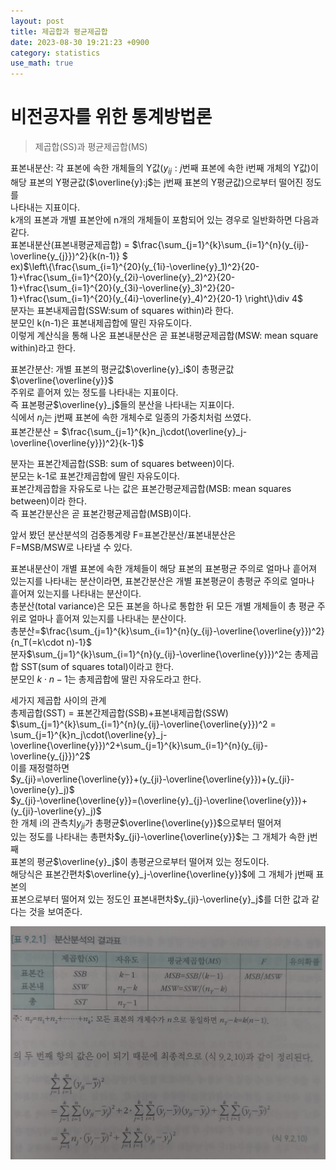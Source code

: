 ```yaml
---
layout: post
title: 제곱합과 평균제곱합  
date: 2023-08-30 19:21:23 +0900
category: statistics 
use_math: true
---
```

# 비전공자를 위한 통계방법론    
> 제곱합(SS)과 평균제곱합(MS)    

표본내분산: 각 표본에 속한 개체들의 Y값($y_{ij}:j$번째 표본에 속한 i번째 개체의 Y값)이  
해당 표본의 Y평균값($\overline{y}:j$는 j번째 표본의 Y평균값)으로부터 떨어진 정도를  
나타내는 지표이다.  
k개의 표본과 개별 표본안에 n개의 개체들이 포함되어 있는 경우로 일반화하면 다음과 같다.  
표본내분산(표본내평균제곱합) = $\frac{\sum_{j=1}^{k}\sum_{i=1}^{n}(y_{ij}-\overline{y_{j}})^2}{k(n-1)} $  
ex)$\left\{\frac{\sum_{i=1}^{20}(y_{1i}-\overline{y}_1)^2}{20-1}+\frac{\sum_{i=1}^{20}(y_{2i}-\overline{y}_2)^2}{20-1}+\frac{\sum_{i=1}^{20}(y_{3i}-\overline{y}_3)^2}{20-1}+\frac{\sum_{i=1}^{20}(y_{4i}-\overline{y}_4)^2}{20-1} \right\}\div 4$  
분자는 표본내제곱합(SSW:sum of squares within)라 한다.  
분모인 k(n-1)은 표본내제곱합에 딸린 자유도이다.  
이렇게 계산식을 통해 나온 표본내분산은 곧 표본내평균제곱합(MSW: mean square within)라고 한다.  
  
표본간분산: 개별 표본의 평균값$\overline{y}_i$이 총평균값$\overline{\overline{y}}$  
주위로 흩어져 있는 정도를 나타내는 지표이다.  
즉 표본평균$\overline{y}_j$들의 분산을 나타내는 지표이다.  
식에서 $n_j$는 j번째 표본에 속한 개체수로 일종의 가중치처럼 쓰였다.  
표본간분산 = $\frac{\sum_{j=1}^{k}n_j\cdot(\overline{y}_j-\overline{\overline{y}})^2}{k-1}$  
  
분자는 표본간제곱합(SSB: sum of squares between)이다.  
분모는 k-1로 표본간제곱합에 딸린 자유도이다.  
표본간제곱합을 자유도로 나는 값은 표본간평균제곱합(MSB: mean squares between)이라 한다.  
즉 표본간분산은 곧 표본간평균제곱합(MSB)이다.
  
앞서 봤던 분산분석의 검증통계량 F=표본간분산/표본내분산은  
F=MSB/MSW로 나타낼 수 있다.  
  
표본내분산이 개별 표본에 속한 개체들이 해당 표본의 표본평균 주의로 얼마나 흩어져  
있는지를 나타내는 분산이라면, 표본간분산은 개별 표본평균이 총평균 주의로 얼마나  
흩어져 있는지를 나타내는 분산이다.  
총분산(total variance)은 모든 표본을 하나로 통합한 뒤 모든 개별 개체들이 총 평균 주위로 얼마나 흩어져 있는지를 나타내는 분산이다.  
총분산=$\frac{\sum_{j=1}^{k}\sum_{i=1}^{n}(y_{ij}-\overline{\overline{y}})^2}{n_T(=k\cdot n)-1}$  
분자$\sum_{j=1}^{k}\sum_{i=1}^{n}(y_{ij}-\overline{\overline{y}})^2는 총제곱합 SST(sum of squares total)이라고 한다.  
분모인 $k \cdot n-1$는 총제곱합에 딸린 자유도라고 한다.  
  
세가지 제곱합 사이의 관계  
총제곱합(SST) = 표본간제곱합(SSB)+표본내제곱합(SSW)  
$\sum_{j=1}^{k}\sum_{i=1}^{n}(y_{ij}-\overline{\overline{y}})^2 =
\sum_{j=1}^{k}n_j\cdot(\overline{y}_j-\overline{\overline{y}})^2+\sum_{j=1}^{k}\sum_{i=1}^{n}(y_{ij}-\overline{y_{j}})^2$  
이를 재정렬하면  
$y_{ji}=\overline{\overline{y}}+(y_{ji}-\overline{\overline{y}})+(y_{ji}-\overline{y}_j)$  
$y_{ji}-\overline{\overline{y}}=(\overline{y}_{j}-\overline{\overline{y}})+(y_{ji}-\overline{y}_j)$  
한 개체 i의 관측치$y_{ji}$가 총평균$\overline{\overline{y}}$으로부터 떨어져  
있는 정도를 나타내는 총편차$y_{ji}-\overline{\overline{y}}$는 그 개체가 속한 j번째  
표본의 평균$\overline{y}_j$이 총평균으로부터 떨어져 있는 정도이다.  
해당식은 표본간편차$\overline{y}_j-\overline{\overline{y}}$에 그 개체가 j번째 표본의  
표본으로부터 떨어져 있는 정도인 표본내편차$y_{ji}-\overline{y}_j$를 더한 값과 같다는  것을 보여준다.  
  
![분산분석 결과표](https://github.com/shina1221/shina1221.github.io/blob/main/_posts/%EB%8F%84%EC%84%9C/%EB%B9%84%EC%A0%84%EA%B3%B5%EC%9E%90%EB%A5%BC%20%EC%9C%84%ED%95%9C%20%ED%86%B5%EA%B3%84%EB%B0%A9%EB%B2%95%EB%A1%A0/img/%EB%B6%84%EC%82%B0%EB%B6%84%EC%84%9D%20%EA%B2%B0%EA%B3%BC%ED%91%9C.jpg)  
